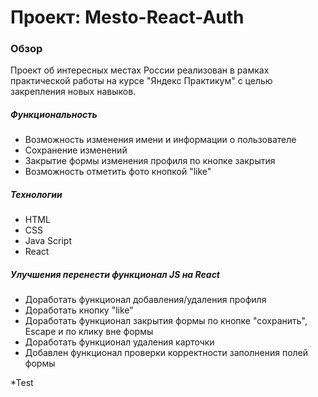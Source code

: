 # Проект: Mesto-React-Auth

### Обзор
Проект об интересных местах России реализован в рамках практической работы на курсе "Яндекс Практикум" с целью закрепления новых навыков.

##### Функциональность
* Возможность изменения имени и информации о пользователе
* Сохранение изменений
* Закрытие формы изменения профиля по кнопке закрытия
* Возможность отметить фото кнопкой "like"

##### Технологии
* HTML
* CSS
* Java Script
* React

##### Улучшения перенести  функционал JS на React
* Доработать функционал добавления/удаления профиля
* Доработать кнопку "like" 
* Доработать функционал закрытия формы по кнопке "сохранить", Escape и по клику вне формы
* Доработать функционал удаления карточки
* Добавлен функционал проверки корректности заполнения полей формы

*Test
